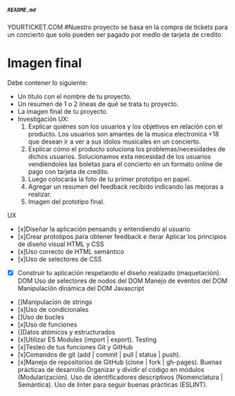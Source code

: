 
##### `README.md`
YOURTICKET.COM
#Nuestro proyecto se basa en la compra de tickets para un concierto que solo pueden ser pagado por medio de tarjeta de credito.
# Imagen final



Debe contener lo siguiente:

* Un título con el nombre de tu proyecto.
* Un resumen de 1 o 2 líneas de qué se trata tu proyecto.
* La imagen final de tu proyecto.
* Investigación UX:
  1. Explicar quiénes son los usuarios y los objetivos en relación con el
    producto.
    Los usuarios son amantes de la musica electronica +18 que desean ir a ver a sus idolos musicales en un concierto.
  2. Explicar cómo el producto soluciona los problemas/necesidades de dichos
    usuarios.
    Solucionamos esta necesidad de los usuarios vendiendoles las boletas para el concierto en un formato online de pago con tarjeta de credito.
  3. Luego colocarás la foto de tu primer prototipo en papel.
  4. Agregar un resumen del feedback recibido indicando las mejoras a realizar.
  5. Imagen del prototipo final.

UX
- [x]Diseñar la aplicación pensando y entendiendo al usuario
- [x]Crear prototipos para obtener feedback e iterar
 Aplicar los principios de diseño visual
HTML y CSS
- [x]Uso correcto de HTML semántico
- [x]Uso de selectores de CSS
- [x] Construir tu aplicación respetando el diseño realizado (maquetación).
DOM
 Uso de selectores de nodos del DOM
 Manejo de eventos del DOM
 Manipulación dinámica del DOM
Javascript
 - []Manipulación de strings
 - [x]Uso de condicionales
 - []Uso de bucles
 - [x]Uso de funciones
 - []Datos atómicos y estructurados
 - [x]Utilizar ES Modules (import | export).
Testing
 - [x]Testeo de tus funciones
Git y GitHub
- [x]Comandos de git (add | commit | pull | status | push).
- [x]Manejo de repositorios de GitHub (clone | fork | gh-pages).
Buenas prácticas de desarrollo
 Organizar y dividir el código en módulos (Modularización).
 Uso de identificadores descriptivos (Nomenclatura | Semántica).
 Uso de linter para seguir buenas prácticas (ESLINT).